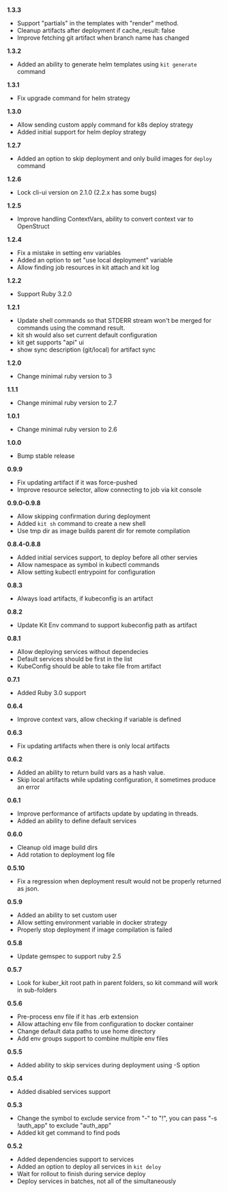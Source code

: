 **1.3.3**
- Support "partials" in the templates with "render" method.
- Cleanup artifacts after deployment if cache_result: false
- Improve fetching git artifact when branch name has changed

**1.3.2**
- Added an ability to generate helm templates using `kit generate` command

**1.3.1**
- Fix upgrade command for helm strategy

**1.3.0**
- Allow sending custom apply command for k8s deploy strategy
- Added initial support for helm deploy strategy

**1.2.7**
- Added an option to skip deployment and only build images for `deploy` command

**1.2.6**
- Lock cli-ui version on 2.1.0 (2.2.x has some bugs)

**1.2.5**
- Improve handling ContextVars, ability to convert context var to OpenStruct

**1.2.4**
- Fix a mistake in setting env variables
- Added an option to set "use local deployment" variable
- Allow finding job resources in kit attach and kit log

**1.2.2**
- Support Ruby 3.2.0

**1.2.1**
- Update shell commands so that STDERR stream won't be merged for commands using the command result.
- kit sh would also set current default configuration
- kit get supports "api" ui
- show sync description (git/local) for artifact sync

**1.2.0**
- Change minimal ruby version to 3

**1.1.1**
- Change minimal ruby version to 2.7

**1.0.1**
- Change minimal ruby version to 2.6

**1.0.0**
- Bump stable release

**0.9.9**
- Fix updating artifact if it was force-pushed
- Improve resource selector, allow connecting to job via kit console

**0.9.0-0.9.8**
- Allow skipping confirmation during deployment
- Added `kit sh` command to create a new shell
- Use tmp dir as image builds parent dir for remote compilation

**0.8.4-0.8.8**
- Added initial services support, to deploy before all other servies
- Allow namespace as symbol in kubectl commands
- Allow setting kubectl entrypoint for configuration

**0.8.3**
- Always load artifacts, if kubeconfig is an artifact

**0.8.2**
- Update Kit Env command to support kubeconfig path as artifact

**0.8.1**
- Allow deploying services without dependecies
- Default services should be first in the list
- KubeConfig should be able to take file from artifact

**0.7.1**
- Added Ruby 3.0 support

**0.6.4**
- Improve context vars, allow checking if variable is defined

**0.6.3**
- Fix updating artifacts when there is only local artifacts

**0.6.2**
- Added an ability to return build vars as a hash value.
- Skip local artifacts while updating configuration, it sometimes produce an error

**0.6.1**
- Improve performance of artifacts update by updating in threads.
- Added an ability to define default services

**0.6.0**
- Cleanup old image build dirs
- Add rotation to deployment log file

**0.5.10**
- Fix a regression when deployment result would not be properly returned as json.

**0.5.9**
- Added an ability to set custom user
- Allow setting environment variable in docker strategy
- Properly stop deployment if image compilation is failed

**0.5.8**
- Update gemspec to support ruby 2.5

**0.5.7**
- Look for kuber_kit root path in parent folders, so kit command will work in sub-folders

**0.5.6**
- Pre-process env file if it has .erb extension
- Allow attaching env file from configuration to docker container
- Change default data paths to use home directory
- Add env groups support to combine multiple env files

**0.5.5**
- Added ability to skip services during deployment using -S option

**0.5.4**
- Added disabled services support

**0.5.3**
- Change the symbol to exclude service from "-" to "!", you can pass "-s !auth_app" to exclude "auth_app"
- Added kit get command to find pods
 
**0.5.2**
- Added dependencies support to services
- Added an option to deploy all services in `kit deloy`
- Wait for rollout to finish during service deploy
- Deploy services in batches, not all of the simultaneously